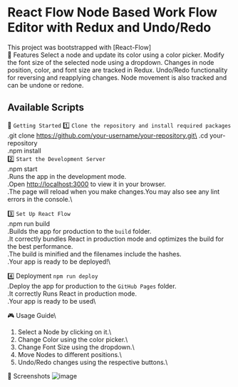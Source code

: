 # React Flow Node Based Work Flow Editor with Redux and Undo/Redo
This project was bootstrapped with [React-Flow]\
📌 Features
Select a node and update its color using a color picker.
Modify the font size of the selected node using a dropdown.
Changes in node position, color, and font size are tracked in Redux.
Undo/Redo functionality for reversing and reapplying changes.
Node movement is also tracked and can be undone or redone.


## Available Scripts
🚀 `Getting Started`
1️⃣ `Clone the repository and install required packages`\
   .git clone https://github.com/your-username/your-repository.git\
   .cd your-repository\
   .npm install\
2️⃣ `Start the Development Server`\
    .npm start\
    .Runs the app in the development mode.\
    .Open [http://localhost:3000](http://localhost:3000) to view it in your browser.\
    .The page will reload when you make changes.You may also see any lint errors in the console.\
    
3️⃣ `Set Up React Flow`\
    .npm run build\
    .Builds the app for production to the `build` folder.\
    .It correctly bundles React in production mode and optimizes the build for the best performance.\
    .The build is minified and the filenames include the hashes.\
    .Your app is ready to be deployed!\

4️⃣ Deployment `npm run deploy`\
   .Deploy the app for production to the `GitHub Pages` folder.\
   .It correctly Runs React in production mode.\
   .Your app is ready to be used\

🎮 Usage Guide\
 1. Select a Node by clicking on it.\
 2. Change Color using the color picker.\
 3. Change Font Size using the dropdown.\
 4. Move Nodes to different positions.\
 5. Undo/Redo changes using the respective buttons.\

📸 Screenshots
 ![image](https://github.com/user-attachments/assets/79fa800a-b9df-48b3-9569-f0d3cfc1f78b)
